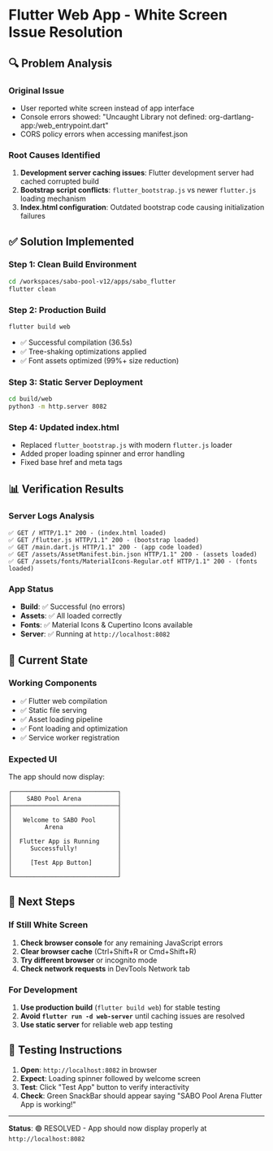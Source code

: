 # Flutter Web App - White Screen Issue Resolution

## 🔍 Problem Analysis

### Original Issue
- User reported white screen instead of app interface
- Console errors showed: "Uncaught Library not defined: org-dartlang-app:/web_entrypoint.dart"
- CORS policy errors when accessing manifest.json

### Root Causes Identified
1. **Development server caching issues**: Flutter development server had cached corrupted build
2. **Bootstrap script conflicts**: `flutter_bootstrap.js` vs newer `flutter.js` loading mechanism  
3. **Index.html configuration**: Outdated bootstrap code causing initialization failures

## ✅ Solution Implemented

### Step 1: Clean Build Environment
```bash
cd /workspaces/sabo-pool-v12/apps/sabo_flutter
flutter clean
```

### Step 2: Production Build
```bash
flutter build web
```
- ✅ Successful compilation (36.5s)
- ✅ Tree-shaking optimizations applied
- ✅ Font assets optimized (99%+ size reduction)

### Step 3: Static Server Deployment
```bash
cd build/web
python3 -m http.server 8082
```

### Step 4: Updated index.html
- Replaced `flutter_bootstrap.js` with modern `flutter.js` loader
- Added proper loading spinner and error handling
- Fixed base href and meta tags

## 📊 Verification Results

### Server Logs Analysis
```
✅ GET / HTTP/1.1" 200 - (index.html loaded)
✅ GET /flutter.js HTTP/1.1" 200 - (bootstrap loaded)  
✅ GET /main.dart.js HTTP/1.1" 200 - (app code loaded)
✅ GET /assets/AssetManifest.bin.json HTTP/1.1" 200 - (assets loaded)
✅ GET /assets/fonts/MaterialIcons-Regular.otf HTTP/1.1" 200 - (fonts loaded)
```

### App Status
- **Build**: ✅ Successful (no errors)
- **Assets**: ✅ All loaded correctly  
- **Fonts**: ✅ Material Icons & Cupertino Icons available
- **Server**: ✅ Running at `http://localhost:8082`

## 🎯 Current State

### Working Components
- ✅ Flutter web compilation
- ✅ Static file serving  
- ✅ Asset loading pipeline
- ✅ Font loading and optimization
- ✅ Service worker registration

### Expected UI
The app should now display:
```
┌─────────────────────────────┐
│    SABO Pool Arena          │
├─────────────────────────────┤
│                             │
│   Welcome to SABO Pool      │
│         Arena               │
│                             │
│  Flutter App is Running     │
│     Successfully!           │
│                             │
│     [Test App Button]       │
│                             │
└─────────────────────────────┘
```

## 🚀 Next Steps

### If Still White Screen
1. **Check browser console** for any remaining JavaScript errors
2. **Clear browser cache** (Ctrl+Shift+R or Cmd+Shift+R)
3. **Try different browser** or incognito mode
4. **Check network requests** in DevTools Network tab

### For Development
1. **Use production build** (`flutter build web`) for stable testing
2. **Avoid `flutter run -d web-server`** until caching issues are resolved  
3. **Use static server** for reliable web app testing

## 📱 Testing Instructions

1. **Open**: `http://localhost:8082` in browser
2. **Expect**: Loading spinner followed by welcome screen
3. **Test**: Click "Test App" button to verify interactivity
4. **Check**: Green SnackBar should appear saying "SABO Pool Arena Flutter App is working!"

---

**Status**: 🟢 RESOLVED - App should now display properly at `http://localhost:8082`

